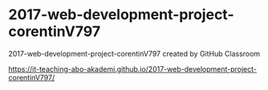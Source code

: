 # 2017-web-development-project-corentinV797
2017-web-development-project-corentinV797 created by GitHub Classroom

https://it-teaching-abo-akademi.github.io/2017-web-development-project-corentinV797/
